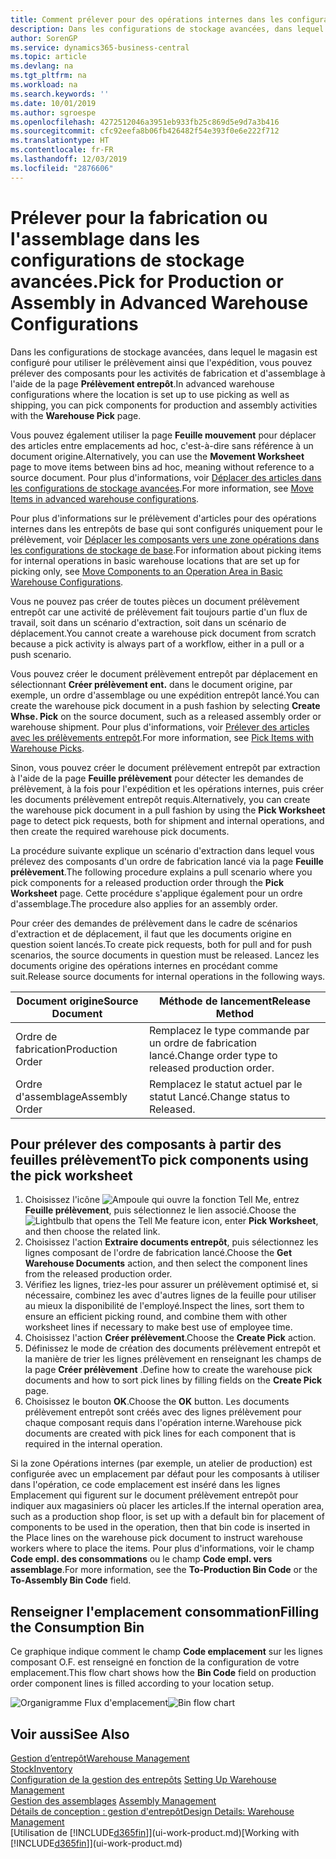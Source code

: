 ```yaml
---
title: Comment prélever pour des opérations internes dans les configurations de stockage avancées | Microsoft Docs
description: Dans les configurations de stockage avancées, dans lequel le magasin est configuré pour utiliser le prélèvement ainsi que l'expédition, vous pouvez prélever des composants pour les activités de fabrication et d'assemblage à l'aide de la page **Prélèvement entrepôt**.
author: SorenGP
ms.service: dynamics365-business-central
ms.topic: article
ms.devlang: na
ms.tgt_pltfrm: na
ms.workload: na
ms.search.keywords: ''
ms.date: 10/01/2019
ms.author: sgroespe
ms.openlocfilehash: 4272512046a3951eb933fb25c869d5e9d7a3b416
ms.sourcegitcommit: cfc92eefa8b06fb426482f54e393f0e6e222f712
ms.translationtype: HT
ms.contentlocale: fr-FR
ms.lasthandoff: 12/03/2019
ms.locfileid: "2876606"
---
```

# <a name="pick-for-production-or-assembly-in-advanced-warehouse-configurations"></a><span data-ttu-id="44edd-103">Prélever pour la fabrication ou l'assemblage dans les configurations de stockage avancées.</span><span class="sxs-lookup"><span data-stu-id="44edd-103">Pick for Production or Assembly in Advanced Warehouse Configurations</span></span>
<span data-ttu-id="44edd-104">Dans les configurations de stockage avancées, dans lequel le magasin est configuré pour utiliser le prélèvement ainsi que l'expédition, vous pouvez prélever des composants pour les activités de fabrication et d'assemblage à l'aide de la page **Prélèvement entrepôt**.</span><span class="sxs-lookup"><span data-stu-id="44edd-104">In advanced warehouse configurations where the location is set up to use picking as well as shipping, you can pick components for production and assembly activities with the **Warehouse Pick** page.</span></span>  

<span data-ttu-id="44edd-105">Vous pouvez également utiliser la page **Feuille mouvement** pour déplacer des articles entre emplacements ad hoc, c'est-à-dire sans référence à un document origine.</span><span class="sxs-lookup"><span data-stu-id="44edd-105">Alternatively, you can use the **Movement Worksheet** page to move items between bins ad hoc, meaning without reference to a source document.</span></span> <span data-ttu-id="44edd-106">Pour plus d'informations, voir [Déplacer des articles dans les configurations de stockage avancées](warehouse-how-to-move-items-in-advanced-warehousing.md).</span><span class="sxs-lookup"><span data-stu-id="44edd-106">For more information, see [Move Items in advanced warehouse configurations](warehouse-how-to-move-items-in-advanced-warehousing.md).</span></span>  

<span data-ttu-id="44edd-107">Pour plus d'informations sur le prélèvement d'articles pour des opérations internes dans les entrepôts de base qui sont configurés uniquement pour le prélèvement, voir [Déplacer les composants vers une zone opérations dans les configurations de stockage de base](warehouse-how-to-move-components-to-an-operation-area-in-basic-warehousing.md).</span><span class="sxs-lookup"><span data-stu-id="44edd-107">For information about picking items for internal operations in basic warehouse locations that are set up for picking only, see [Move Components to an Operation Area in Basic Warehouse Configurations](warehouse-how-to-move-components-to-an-operation-area-in-basic-warehousing.md).</span></span>  

<span data-ttu-id="44edd-108">Vous ne pouvez pas créer de toutes pièces un document prélèvement entrepôt car une activité de prélèvement fait toujours partie d'un flux de travail, soit dans un scénario d'extraction, soit dans un scénario de déplacement.</span><span class="sxs-lookup"><span data-stu-id="44edd-108">You cannot create a warehouse pick document from scratch because a pick activity is always part of a workflow, either in a pull or a push scenario.</span></span>  

<span data-ttu-id="44edd-109">Vous pouvez créer le document prélèvement entrepôt par déplacement en sélectionnant **Créer prélèvement ent.** dans le document origine, par exemple, un ordre d'assemblage ou une expédition entrepôt lancé.</span><span class="sxs-lookup"><span data-stu-id="44edd-109">You can create the warehouse pick document in a push fashion by selecting **Create Whse. Pick** on the source document, such as a released assembly order or warehouse shipment.</span></span> <span data-ttu-id="44edd-110">Pour plus d'informations, voir [Prélever des articles avec les prélèvements entrepôt](warehouse-how-to-pick-items-for-warehouse-shipment.md).</span><span class="sxs-lookup"><span data-stu-id="44edd-110">For more information, see [Pick Items with Warehouse Picks](warehouse-how-to-pick-items-for-warehouse-shipment.md).</span></span>  

<span data-ttu-id="44edd-111">Sinon, vous pouvez créer le document prélèvement entrepôt par extraction à l'aide de la page **Feuille prélèvement** pour détecter les demandes de prélèvement, à la fois pour l'expédition et les opérations internes, puis créer les documents prélèvement entrepôt requis.</span><span class="sxs-lookup"><span data-stu-id="44edd-111">Alternatively, you can create the warehouse pick document in a pull fashion by using the **Pick Worksheet** page to detect pick requests, both for shipment and internal operations, and then create the required warehouse pick documents.</span></span>  

<span data-ttu-id="44edd-112">La procédure suivante explique un scénario d'extraction dans lequel vous prélevez des composants d'un ordre de fabrication lancé via la page **Feuille prélèvement**.</span><span class="sxs-lookup"><span data-stu-id="44edd-112">The following procedure explains a pull scenario where you pick components for a released production order through the **Pick Worksheet** page.</span></span> <span data-ttu-id="44edd-113">Cette procédure s'applique également pour un ordre d'assemblage.</span><span class="sxs-lookup"><span data-stu-id="44edd-113">The procedure also applies for an assembly order.</span></span>  

<span data-ttu-id="44edd-114">Pour créer des demandes de prélèvement dans le cadre de scénarios d'extraction et de déplacement, il faut que les documents origine en question soient lancés.</span><span class="sxs-lookup"><span data-stu-id="44edd-114">To create pick requests, both for pull and for push scenarios, the source documents in question must be released.</span></span> <span data-ttu-id="44edd-115">Lancez les documents origine des opérations internes en procédant comme suit.</span><span class="sxs-lookup"><span data-stu-id="44edd-115">Release source documents for internal operations in the following ways.</span></span>  

|<span data-ttu-id="44edd-116">Document origine</span><span class="sxs-lookup"><span data-stu-id="44edd-116">Source Document</span></span>|<span data-ttu-id="44edd-117">Méthode de lancement</span><span class="sxs-lookup"><span data-stu-id="44edd-117">Release Method</span></span>|  
|---------------------|--------------------|  
|<span data-ttu-id="44edd-118">Ordre de fabrication</span><span class="sxs-lookup"><span data-stu-id="44edd-118">Production Order</span></span>|<span data-ttu-id="44edd-119">Remplacez le type commande par un ordre de fabrication lancé.</span><span class="sxs-lookup"><span data-stu-id="44edd-119">Change order type to released production order.</span></span>|  
|<span data-ttu-id="44edd-120">Ordre d'assemblage</span><span class="sxs-lookup"><span data-stu-id="44edd-120">Assembly Order</span></span>|<span data-ttu-id="44edd-121">Remplacez le statut actuel par le statut Lancé.</span><span class="sxs-lookup"><span data-stu-id="44edd-121">Change status to Released.</span></span>|  

## <a name="to-pick-components-using-the-pick-worksheet"></a><span data-ttu-id="44edd-122">Pour prélever des composants à partir des feuilles prélèvement</span><span class="sxs-lookup"><span data-stu-id="44edd-122">To pick components using the pick worksheet</span></span>  
1.  <span data-ttu-id="44edd-123">Choisissez l'icône ![Ampoule qui ouvre la fonction Tell Me](media/ui-search/search_small.png "Dites-moi ce que vous voulez faire"), entrez **Feuille prélèvement**, puis sélectionnez le lien associé.</span><span class="sxs-lookup"><span data-stu-id="44edd-123">Choose the ![Lightbulb that opens the Tell Me feature](media/ui-search/search_small.png "Tell me what you want to do") icon, enter **Pick Worksheet**, and then choose the related link.</span></span>  
2.  <span data-ttu-id="44edd-124">Choisissez l'action **Extraire documents entrepôt**, puis sélectionnez les lignes composant de l'ordre de fabrication lancé.</span><span class="sxs-lookup"><span data-stu-id="44edd-124">Choose the **Get Warehouse Documents** action, and then select the component lines from the released production order.</span></span>  
3.  <span data-ttu-id="44edd-125">Vérifiez les lignes, triez-les pour assurer un prélèvement optimisé et, si nécessaire, combinez les avec d'autres lignes de la feuille pour utiliser au mieux la disponibilité de l'employé.</span><span class="sxs-lookup"><span data-stu-id="44edd-125">Inspect the lines, sort them to ensure an efficient picking round, and combine them with other worksheet lines if necessary to make best use of employee time.</span></span>  
4.  <span data-ttu-id="44edd-126">Choisissez l'action **Créer prélèvement**.</span><span class="sxs-lookup"><span data-stu-id="44edd-126">Choose the **Create Pick** action.</span></span>  
5.  <span data-ttu-id="44edd-127">Définissez le mode de création des documents prélèvement entrepôt et la manière de trier les lignes prélèvement en renseignant les champs de la page **Créer prélèvement** .</span><span class="sxs-lookup"><span data-stu-id="44edd-127">Define how to create the warehouse pick documents and how to sort pick lines by filling fields on the **Create Pick** page.</span></span>  
6.  <span data-ttu-id="44edd-128">Choisissez le bouton **OK**.</span><span class="sxs-lookup"><span data-stu-id="44edd-128">Choose the **OK** button.</span></span> <span data-ttu-id="44edd-129">Les documents prélèvement entrepôt sont créés avec des lignes prélèvement pour chaque composant requis dans l'opération interne.</span><span class="sxs-lookup"><span data-stu-id="44edd-129">Warehouse pick documents are created with pick lines for each component that is required in the internal operation.</span></span>  

<span data-ttu-id="44edd-130">Si la zone Opérations internes (par exemple, un atelier de production) est configurée avec un emplacement par défaut pour les composants à utiliser dans l'opération, ce code emplacement est inséré dans les lignes Emplacement qui figurent sur le document prélèvement entrepôt pour indiquer aux magasiniers où placer les articles.</span><span class="sxs-lookup"><span data-stu-id="44edd-130">If the internal operation area, such as a production shop floor, is set up with a default bin for placement of components to be used in the operation, then that bin code is inserted in the Place lines on the warehouse pick document to instruct warehouse workers where to place the items.</span></span> <span data-ttu-id="44edd-131">Pour plus d'informations, voir le champ **Code empl. des consommations** ou le champ **Code empl. vers assemblage**.</span><span class="sxs-lookup"><span data-stu-id="44edd-131">For more information, see the **To-Production Bin Code** or the **To-Assembly Bin Code** field.</span></span>

## <a name="filling-the-consumption-bin"></a><span data-ttu-id="44edd-132">Renseigner l'emplacement consommation</span><span class="sxs-lookup"><span data-stu-id="44edd-132">Filling the Consumption Bin</span></span>
<span data-ttu-id="44edd-133">Ce graphique indique comment le champ **Code emplacement** sur les lignes composant O.F. est renseigné en fonction de la configuration de votre emplacement.</span><span class="sxs-lookup"><span data-stu-id="44edd-133">This flow chart shows how the **Bin Code** field on production order component lines is filled according to your location setup.</span></span>

<span data-ttu-id="44edd-134">![Organigramme Flux d'emplacement](media/binflow.png "BinFlow")</span><span class="sxs-lookup"><span data-stu-id="44edd-134">![Bin flow chart](media/binflow.png "BinFlow")</span></span>  

## <a name="see-also"></a><span data-ttu-id="44edd-135">Voir aussi</span><span class="sxs-lookup"><span data-stu-id="44edd-135">See Also</span></span>
[<span data-ttu-id="44edd-136">Gestion d’entrepôt</span><span class="sxs-lookup"><span data-stu-id="44edd-136">Warehouse Management</span></span>](warehouse-manage-warehouse.md)  
[<span data-ttu-id="44edd-137">Stock</span><span class="sxs-lookup"><span data-stu-id="44edd-137">Inventory</span></span>](inventory-manage-inventory.md)  
<span data-ttu-id="44edd-138">[Configuration de la gestion des entrepôts](warehouse-setup-warehouse.md)   </span><span class="sxs-lookup"><span data-stu-id="44edd-138">[Setting Up Warehouse Management](warehouse-setup-warehouse.md)   </span></span>  
<span data-ttu-id="44edd-139">[Gestion des assemblages](assembly-assemble-items.md)  </span><span class="sxs-lookup"><span data-stu-id="44edd-139">[Assembly Management](assembly-assemble-items.md)  </span></span>  
[<span data-ttu-id="44edd-140">Détails de conception : gestion d'entrepôt</span><span class="sxs-lookup"><span data-stu-id="44edd-140">Design Details: Warehouse Management</span></span>](design-details-warehouse-management.md)  
<span data-ttu-id="44edd-141">[Utilisation de [!INCLUDE[d365fin](includes/d365fin_md.md)]](ui-work-product.md)</span><span class="sxs-lookup"><span data-stu-id="44edd-141">[Working with [!INCLUDE[d365fin](includes/d365fin_md.md)]](ui-work-product.md)</span></span>

